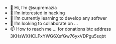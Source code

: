 - 👋 Hi, I’m @supremazia
- 👀 I’m interested in hacking
- 🌱 I’m currently learning to develop any softwer
- 💞️ I’m looking to collaborate on ...
- 📫 How to reach me ...
for donations btc address 3KHsWXHCLFxYWG6XsfGw76yxVDPgu5sqbt

<!---
supremazia/supremazia is a ✨ special ✨ repository because its `README.md` (this file) appears on your GitHub profile.
You can click the Preview link to take a look at your changes.
--->
